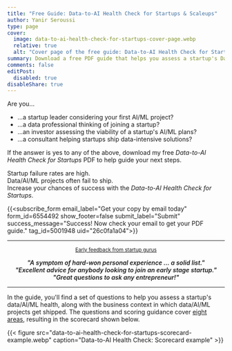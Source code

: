 ```yaml
---
title: "Free Guide: Data-to-AI Health Check for Startups & Scaleups"
author: Yanir Seroussi
type: page
cover:
  image: data-to-ai-health-check-for-startups-cover-page.webp
  relative: true
  alt: "Cover page of the free guide: Data-to-AI Health Check for Startups."
summary: Download a free PDF guide that helps you assess a startup's Data-to-AI health by probing eight key areas.
comments: false
editPost:
  disabled: true
disableShare: true
---
```


Are you...
* ...a startup leader considering your first AI/ML project?
* ...a data professional thinking of joining a startup?
* ...an investor assessing the viability of a startup's AI/ML plans?
* ...a consultant helping startups ship data-intensive solutions?

If the answer is yes to any of the above, download my free _Data-to-AI Health Check for Startups_ PDF to help guide your next steps.

Startup failure rates are high.<br>
Data/AI/ML projects often fail to ship.<br>
Increase your chances of success with the _Data-to-AI Health Check for Startups_.

<style>
.mailing-list-container {
  padding: 10px;
}
</style>
{{<subscribe_form
    email_label="Get your copy by email today"
    form_id=6554492
    show_footer=false
    submit_label="Submit"
    success_message="Success! Now check your email to get your PDF guide."
    tag_id=5001948
    uid="26c0fa1a04">}}

---
<p style="text-align: center">
  <small>
    <a href="https://www.linkedin.com/posts/yanirseroussi_if-you-join-a-startup-as-an-early-employee-activity-7193738878082564096-PxOS" target="_blank">
      Early feedback from startup gurus
    </a>
  </small>
</p>

<p style="text-align: center; font-style: italic; font-weight: 600;">
"A symptom of hard-won personal experience ... a solid list."<br>
"Excellent advice for anybody looking to join an early stage startup."<br>
"Great questions to ask any entrepreneur!"
</p>

---

In the guide, you'll find a set of questions to help you assess a startup's data/AI/ML health, along with the business context in which data/AI/ML projects get shipped.
The questions and scoring guidance cover [eight areas](https://yanirseroussi.com/2024/04/22/assessing-a-startups-data-to-ai-health/), resulting in the scorecard shown below.

{{< figure src="data-to-ai-health-check-for-startups-scorecard-example.webp" caption="Data-to-AI Health Check: Scorecard example" >}}
